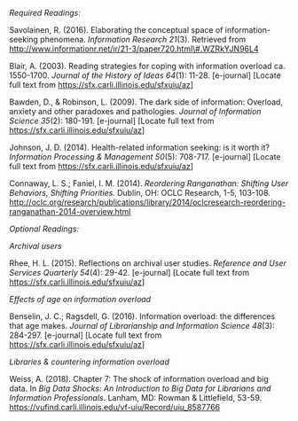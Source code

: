 *Required Readings:*

Savolainen, R. (2016). Elaborating the conceptual space of
information-seeking phenomena. *Information Research 21*(3).
Retrieved from
http://www.informationr.net/ir/21-3/paper720.html\#.WZRkYJN96L4

Blair, A. (2003). Reading strategies for coping with information
overload ca. 1550-1700. *Journal of the History of Ideas 64*(1): 11-28.
\[e-journal\] \[Locate full text from
<https://sfx.carli.illinois.edu/sfxuiu/az>\]

Bawden, D., & Robinson, L. (2009). The dark side of information:
Overload, anxiety and other paradoxes and pathologies. *Journal of
Information Science 35*(2): 180-191. \[e-journal\] \[Locate full text
from <https://sfx.carli.illinois.edu/sfxuiu/az>\]

Johnson, J. D. (2014). Health-related information seeking: is it worth
it? *Information Processing & Management 50*(5): 708-717. \[e-journal\]
\[Locate full text from <https://sfx.carli.illinois.edu/sfxuiu/az>\]

Connaway, L. S.; Faniel, I. M. (2014). *Reordering Ranganathan: Shifting
User Behaviors, Shifting Priorities.* Dublin, OH: OCLC Research, 1-5,
103-108.
<http://oclc.org/research/publications/library/2014/oclcresearch-reordering-ranganathan-2014-overview.html>

*Optional Readings:*

*Archival users*

Rhee, H. L. (2015). Reflections on archival user studies. *Reference and
User Services Quarterly 54*(4): 29-42. \[e-journal\] \[Locate full text
from <https://sfx.carli.illinois.edu/sfxuiu/az>\]

*Effects of age on information overload*

Benselin, J. C.; Ragsdell, G. (2016). Information overload: the
differences that age makes. *Journal of Librarianship and Information
Science 48*(3): 284-297. \[e-journal\] \[Locate full text from
<https://sfx.carli.illinois.edu/sfxuiu/az>\]

*Libraries & countering information overload*

Weiss, A. (2018). Chapter 7: The shock of information overload and big
data. In *Big Data Shocks: An Introduction to Big Data for Librarians
and Information Professionals.* Lanham, MD: Rowman & Littlefield, 53-59.
<https://vufind.carli.illinois.edu/vf-uiu/Record/uiu_8587766>

